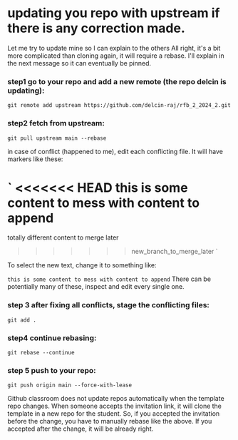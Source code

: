 # updating you repo with upstream if there is any correction made.

Let me try to update mine so I can explain to the others
All right, it's a bit more complicated than cloning again, it will require a rebase. I'll explain in the next message so it can eventually be pinned.

### step1 go to your repo and add a new remote (the repo delcin is updating):
`git remote add upstream https://github.com/delcin-raj/rfb_2_2024_2.git`

### step2 fetch from upstream:
`git pull upstream main --rebase`

in case of conflict (happened to me), edit each conflicting file. It will have markers like these:

` <<<<<<< HEAD
this is some content to mess with
content to append
 =======
totally different content to merge later
>>>>>>> new_branch_to_merge_later `

To select the new text, change it to something like:

`this is some content to mess with
content to append`
There can be potentially many of these, inspect and edit every single one.

### step 3 after fixing all conflicts, stage the conflicting files:
`git add .`

### step4 continue rebasing:
`git rebase --continue`

### step 5 push to your repo:
`git push origin main --force-with-lease`

Github classroom does not update repos automatically when the template repo changes.
When someone accepts the invitation link, it will clone the template in a new repo for the student.
So, if you accepted the invitation before the change, you have to manually rebase like the above.
If you accepted after the change, it will be already right.